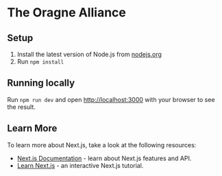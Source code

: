 # The Oragne Alliance

## Setup

1. Install the latest version of Node.js from [nodejs.org](https://nodejs.org/en/download/)
2. Run `npm install`

## Running locally

Run `npm run dev` and open [http://localhost:3000](http://localhost:3000) with your browser to see the result.

## Learn More

To learn more about Next.js, take a look at the following resources:

- [Next.js Documentation](https://nextjs.org/docs) - learn about Next.js features and API.
- [Learn Next.js](https://nextjs.org/learn) - an interactive Next.js tutorial.
